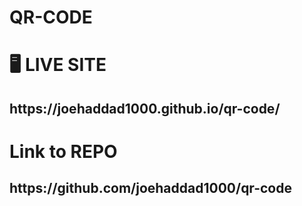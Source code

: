 # QR-CODE
<h1>🖥️ LIVE SITE
 <h2>https://joehaddad1000.github.io/qr-code/</h2>
<h1>Link to REPO</h1>
<h2>https://github.com/joehaddad1000/qr-code</h2>
</h1>
